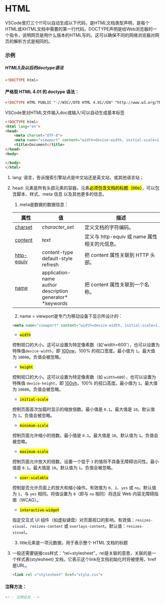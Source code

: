 # HTML

VSCode里打三个!!!可以自动生成以下代码，是HTML文档类型声明，是每个HTML或XHTML文档中需要的第一行代码。DOCTYPE声明是给Web浏览器的一个指令，说明网页是用什么版本的HTML写的。这可以确保不同的网络浏览器对网页的解析方式是相同的。

### 示例

##### HTML5及以后的doctype语法

```html
<!DOCTYPE html>
```

#### 严格型 HTML 4.01 的 doctype 语法：

```html
<!DOCTYPE HTML PUBLIC "-//W3C//DTD HTML 4.01//EN" "http://www.w3.org/TR/html4/strict.dtd">
```

VSCode里对HTML文件输入doc或输入!可以自动生成基本标签

```html
<!DOCTYPE html>
<html lang="en">
<head>
    <meta charset="UTF-8">
    <meta name="viewport" content="width=device-width, initial-scale=1.0">
    <title>Document</title>
</head>
<body>

</body>
</html>
```

1. lang: 语言，告诉搜索引擎站点是中文站还是英文站，或其他语言站；

2. head: 元素是所有头部元素的容器，元素<mark>必须包含文档的标题（title）</mark>，可以包含脚本、样式、meta 信息 以及其他更多的信息。
   
   1. meta是数据的数据信息：
   
   | 属性                                                                 | 值                                                                    | 描述                              |
   | ------------------------------------------------------------------ | -------------------------------------------------------------------- | ------------------------------- |
   | [charset](https://www.runoob.com/tags/att-meta-charset.html)       | *character_set*                                                      | 定义文档的字符编码。                      |
   | [content](https://www.runoob.com/tags/att-meta-content.html)       | *text*                                                               | 定义与 http-equiv 或 name 属性相关的元信息。 |
   | [http-equiv](https://www.runoob.com/tags/att-meta-http-equiv.html) | content-type<br>default-style<br>refresh                             | 把 content 属性关联到 HTTP 头部。        |
   | [name](https://www.runoob.com/tags/att-meta-name.html)             | application-name<br>author<br>description<br>generator*<br>*keywords | 把 content 属性关联到一个名称。            |
   
   2. name = viewport是专门为移动设备下显示所设计的：
   
   ```html
   <meta name="viewport" content="width=device-width, initial-scale=1.0">
   ```
   
   * <mark>`width`</mark>
   
   控制视口的大小。这可以设置为特定像素数（如'width=600'），也可以设置为特殊值`device-width`，即 [100vw](https://developer.mozilla.org/zh-CN/docs/Web/CSS/length#%E8%A7%86%E5%8F%A3_viewport_%E6%AF%94%E4%BE%8B%E7%9A%84%E9%95%BF%E5%BA%A6)，100% 的视口宽度。最小值为 `1`。最大值为 `10000`。负值会被忽略。
   
   * <mark>`height`</mark>
   
   控制视口的大小。这可以设置为特定像素数（如 `width=600`），也可以设置为特殊值 `device-height`，即 [100vh](https://developer.mozilla.org/zh-CN/docs/Web/CSS/length#%E8%A7%86%E5%8F%A3_viewport_%E6%AF%94%E4%BE%8B%E7%9A%84%E9%95%BF%E5%BA%A6)，100% 的视口高度。最小值为 `1`。最大值为 `10000`。负值会被忽略。
   
   * <mark>`initial-scale`</mark>
   
   控制页面首次加载时显示的缩放倍数。最小值是 `0.1`。最大值是 `10`。默认值为 `1`。负值会被忽略。
   
   * <mark>`minimum-scale`</mark>
   
   控制页面允许缩小的倍数。最小值是 `0.1`。最大值是 `10`。默认值为 `1`。负值会被忽略。
   
   * <mark>`maximum-scale`</mark>
   
   控制页面允许放大的倍数。设置一个低于 `3` 的值将不具备无障碍访问性。最小值是 `0.1`。最大值是 `10`。默认值为 `1`。负值会被忽略。
   
   * <mark>`user-scalable`</mark>
   
   控制是否允许页面上的放大和缩小操作。有效值为 `0`、`1`、`yes` 或 `no`。默认值为 `1`，与 `yes` 相同。将值设置为 `0`（即与 `no` 相同）将违反 Web 内容无障碍指南（WCAG）。
   
   * <mark>`interactive-widget`</mark>
   
   指定交互式 UI 组件（如虚拟键盘）对页面视口的影响。有效值：`resizes-visual`、`resizes-content` 或 `overlays-content`。默认值：`resizes-visual`。
   
   3. title元素是一项元数据，用于表示整个 HTML 文档的标题

3. 一般还需要链接css样式：“rel=stylesheet”，rel是关联的意思，关联的是一个样式表(stylesheet) 文档，它表示这个link在文档初始化时将被使用，href是URL。
   
   ```html
   <link rel ="stylesheet" href="style.css">
   ```

#### 注释方法：

```html
<!-- 注释此处 -->
```
